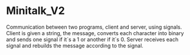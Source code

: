 # Minitalk_V2

Communication between two programs, client and server, using signals.
Client is given a string, the message, converts each character into binary and sends one signal if it´s a 1 or another if it´s 0.
Server receives each signal and rebuilds the message according to the signal.

